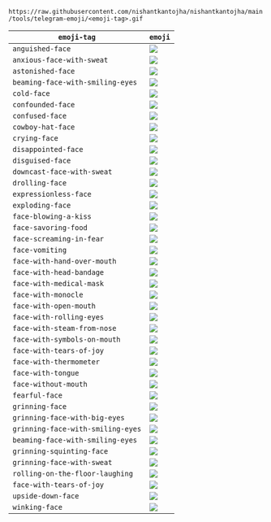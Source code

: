 

`https://raw.githubusercontent.com/nishantkantojha/nishantkantojha/main/tools/telegram-emoji/<emoji-tag>.gif`

|`emoji-tag`|`emoji`|
|---|---|
|`anguished-face`|<img src="https://raw.githubusercontent.com/nishantkantojha/nishantkantojha/main/tools/telegram-emoji/anguished-face.gif"/>|
|`anxious-face-with-sweat`|<img src="https://raw.githubusercontent.com/nishantkantojha/nishantkantojha/main/tools/telegram-emoji/anxious-face-with-sweat.gif"/>|
|`astonished-face`|<img src="https://raw.githubusercontent.com/nishantkantojha/nishantkantojha/main/tools/telegram-emoji/astonished-face.gif"/>|
|`beaming-face-with-smiling-eyes`|<img src="https://raw.githubusercontent.com/nishantkantojha/nishantkantojha/main/tools/telegram-emoji/astonished-face.gif"/>|
|`cold-face`|<img src="https://raw.githubusercontent.com/nishantkantojha/nishantkantojha/main/tools/telegram-emoji/cold-face.gif"/>|
|`confounded-face`|<img src="https://raw.githubusercontent.com/nishantkantojha/nishantkantojha/main/tools/telegram-emoji/confounded-face.gif"/>|
|`confused-face`|<img src="https://raw.githubusercontent.com/nishantkantojha/nishantkantojha/main/tools/telegram-emoji/confused-face.gif"/>|
|`cowboy-hat-face`|<img src="https://raw.githubusercontent.com/nishantkantojha/nishantkantojha/main/tools/telegram-emoji/cowboy-hat-face.gif"/>|
|`crying-face`|<img src="https://raw.githubusercontent.com/nishantkantojha/nishantkantojha/main/tools/telegram-emoji/crying-face.gif"/>|
|`disappointed-face`|<img src="https://raw.githubusercontent.com/nishantkantojha/nishantkantojha/main/tools/telegram-emoji/disappointed-face.gif"/>|
|`disguised-face`|<img src="https://raw.githubusercontent.com/nishantkantojha/nishantkantojha/main/tools/telegram-emoji/disguised-face.gif"/>|
|`downcast-face-with-sweat`|<img src="https://raw.githubusercontent.com/nishantkantojha/nishantkantojha/main/tools/telegram-emoji/downcast-face-with-sweat.gif"/>|
|`drolling-face`|<img src="https://raw.githubusercontent.com/nishantkantojha/nishantkantojha/main/tools/telegram-emoji/drooling-face.gif"/>|
|`expressionless-face`|<img src="https://raw.githubusercontent.com/nishantkantojha/nishantkantojha/main/tools/telegram-emoji/expressionless-face.gif"/>|
|`exploding-face`|<img src="https://raw.githubusercontent.com/nishantkantojha/nishantkantojha/main/tools/telegram-emoji/exploding-face.gif"/>|
|`face-blowing-a-kiss`|<img src="https://raw.githubusercontent.com/nishantkantojha/nishantkantojha/main/tools/telegram-emoji/face-blowing-a-kiss.gif"/>|
|`face-savoring-food`|<img src="https://raw.githubusercontent.com/nishantkantojha/nishantkantojha/main/tools/telegram-emoji/face-savoring-food.gif"/>|
|`face-screaming-in-fear`|<img src="https://raw.githubusercontent.com/nishantkantojha/nishantkantojha/main/tools/telegram-emoji/face-screaming-in-fear.gif"/>|
|`face-vomiting`|<img src="https://raw.githubusercontent.com/nishantkantojha/nishantkantojha/main/tools/telegram-emoji/face-vomiting.gif"/>|
|`face-with-hand-over-mouth`|<img src="https://raw.githubusercontent.com/nishantkantojha/nishantkantojha/main/tools/telegram-emoji/face-with-hand-over-mouth.gif"/>|
|`face-with-head-bandage`|<img src="https://raw.githubusercontent.com/nishantkantojha/nishantkantojha/main/tools/telegram-emoji/face-with-head-bandage.gif"/>|
|`face-with-medical-mask`|<img src="https://raw.githubusercontent.com/nishantkantojha/nishantkantojha/main/tools/telegram-emoji/face-with-medical-mask.gif"/>|
|`face-with-monocle`|<img src="https://raw.githubusercontent.com/nishantkantojha/nishantkantojha/main/tools/telegram-emoji/face-with-monocle.gif"/>|
|`face-with-open-mouth`|<img src="https://raw.githubusercontent.com/nishantkantojha/nishantkantojha/main/tools/telegram-emoji/face-with-open-mouth.gif"/>|
|`face-with-rolling-eyes`|<img src="https://raw.githubusercontent.com/nishantkantojha/nishantkantojha/main/tools/telegram-emoji/face-with-rolling-eyes.gif"/>|
|`face-with-steam-from-nose`|<img src="https://raw.githubusercontent.com/nishantkantojha/nishantkantojha/main/tools/telegram-emoji/face-with-steam-from-nose.gif"/>|
|`face-with-symbols-on-mouth`|<img src="https://raw.githubusercontent.com/nishantkantojha/nishantkantojha/main/tools/telegram-emoji/face-with-symbols-on-mouth.gif"/>|
|`face-with-tears-of-joy`|<img src="https://raw.githubusercontent.com/nishantkantojha/nishantkantojha/main/tools/telegram-emoji/face-with-tears-of-joy.gif"/>|
|`face-with-thermometer`|<img src="https://raw.githubusercontent.com/nishantkantojha/nishantkantojha/main/tools/telegram-emoji/face-with-thermometer.gif"/>|
|`face-with-tongue`|<img src="https://raw.githubusercontent.com/nishantkantojha/nishantkantojha/main/tools/telegram-emoji/face-with-tongue.gif"/>|
|`face-without-mouth`|<img src="https://raw.githubusercontent.com/nishantkantojha/nishantkantojha/main/tools/telegram-emoji/face-without-mouth.gif"/>|
|`fearful-face`|<img src="https://raw.githubusercontent.com/nishantkantojha/nishantkantojha/main/tools/telegram-emoji/fearful-face.gif"/>|
|`grinning-face`|<img src="https://raw.githubusercontent.com/nishantkantojha/nishantkantojha/main/tools/telegram-emoji/grinning-face.gif"/>|
|`grinning-face-with-big-eyes`|<img src="https://raw.githubusercontent.com/nishantkantojha/nishantkantojha/main/tools/telegram-emoji/grinning-face-with-big-eyes.gif"/>
|`grinning-face-with-smiling-eyes`|<img src="https://raw.githubusercontent.com/nishantkantojha/nishantkantojha/main/tools/telegram-emoji/grinning-face-with-smiling-eyes.gif"/>
|`beaming-face-with-smiling-eyes`|<img src="https://raw.githubusercontent.com/nishantkantojha/nishantkantojha/main/tools/telegram-emoji/beaming-face-with-smiling-eyes.gif"/>
|`grinning-squinting-face`|<img src="https://raw.githubusercontent.com/nishantkantojha/nishantkantojha/main/tools/telegram-emoji/grinning-squinting-face.gif"/>
|`grinning-face-with-sweat`|<img src="https://raw.githubusercontent.com/nishantkantojha/nishantkantojha/main/tools/telegram-emoji/grinning-face-with-sweat.gif"/>
|`rolling-on-the-floor-laughing`|<img src="https://raw.githubusercontent.com/nishantkantojha/nishantkantojha/main/tools/telegram-emoji/rolling-on-the-floor-laughing.gif"/>
|`face-with-tears-of-joy`|<img src="https://raw.githubusercontent.com/nishantkantojha/nishantkantojha/main/tools/telegram-emoji/face-with-tears-of-joy.gif"/>
|`upside-down-face`|<img src="https://raw.githubusercontent.com/nishantkantojha/nishantkantojha/main/tools/telegram-emoji/upside-down-face.gif"/>
|`winking-face`|<img src="https://raw.githubusercontent.com/nishantkantojha/nishantkantojha/main/tools/telegram-emoji/winking-face.gif"/>